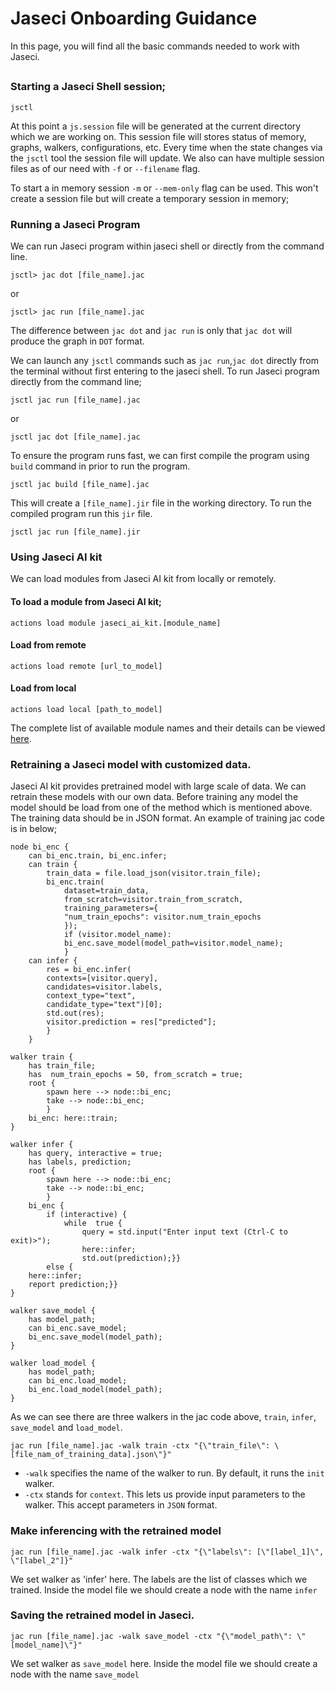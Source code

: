 
# Jaseci Onboarding Guidance

In this page, you will find all the basic commands needed to work with Jaseci. 

##
 ### Starting a Jaseci Shell session;
```
jsctl
```
At this point a `js.session` file will be generated at the current directory which we are working on. This session file will stores status of memory, graphs, walkers, configurations, etc. Every time when the state changes via the `jsctl` tool the session file will update. We also can have multiple session files as of our need with `-f` or `--filename` flag.

To start a in memory session `-m` or `--mem-only` flag can be used. This won't create a session file but will create a temporary session in memory;

### Running a Jaseci Program

We can run Jaseci program within jaseci shell or directly from the command line. 
```
jsctl> jac dot [file_name].jac
```
or 
```
jsctl> jac run [file_name].jac
```
The difference between `jac dot` and `jac run` is only that `jac dot` will produce the graph in `DOT` format. 

We can launch any `jsctl` commands such as `jac run`,`jac dot` directly from the terminal without first entering to the jaseci shell. To run Jaseci program directly from the command line;
```
jsctl jac run [file_name].jac
```
or 
```
jsctl jac dot [file_name].jac
```
To ensure the program runs fast, we can first compile the program using `build` command in prior to run the program.
```
jsctl jac build [file_name].jac
``` 
This will create a `[file_name].jir` file in the working directory. To run the compiled program run this `jir` file.

```
jsctl jac run [file_name].jir
```
### Using Jaseci AI kit
 
 We can load modules from Jaseci AI kit from locally or remotely.
 #### To load a module from Jaseci AI kit;
 ``` 
 actions load module jaseci_ai_kit.[module_name]
 ```
#### Load from remote
```
actions load remote [url_to_model]
```
#### Load from local
```
actions load local [path_to_model]
```
The complete list of available module names and their details can be viewed [here](https://github.com/Jaseci-Labs/jaseci/tree/main/jaseci_ai_kit#readme).

### Retraining a Jaseci model with customized data.

Jaseci AI kit provides pretrained model with large scale of data. We can retrain these models with our own data. Before training any model the model should be load from one of the method which is mentioned above.  The training data should be in JSON format. An example of training jac code is in below;

````
node bi_enc {
	can bi_enc.train, bi_enc.infer;
	can train {
		train_data = file.load_json(visitor.train_file);
		bi_enc.train(
			dataset=train_data,
			from_scratch=visitor.train_from_scratch,
			training_parameters={
			"num_train_epochs": visitor.num_train_epochs
			});
			if (visitor.model_name):
			bi_enc.save_model(model_path=visitor.model_name);
			}
	can infer {
		res = bi_enc.infer(
		contexts=[visitor.query],
		candidates=visitor.labels,
		context_type="text",
		candidate_type="text")[0];
		std.out(res);
		visitor.prediction = res["predicted"];
		}
	}

walker train {
	has train_file;
	has  num_train_epochs = 50, from_scratch = true;
	root {
		spawn here --> node::bi_enc;
		take --> node::bi_enc;
		}
	bi_enc: here::train;
}

walker infer {
	has query, interactive = true;
	has labels, prediction;
	root {
		spawn here --> node::bi_enc;
		take --> node::bi_enc;
		}
	bi_enc {
		if (interactive) {
			while  true {
				query = std.input("Enter input text (Ctrl-C to exit)>");
				here::infer;
				std.out(prediction);}} 
		else {
	here::infer;
	report prediction;}}
}

walker save_model {
	has model_path;
	can bi_enc.save_model;
	bi_enc.save_model(model_path);
}

walker load_model {
	has model_path;
	can bi_enc.load_model;
	bi_enc.load_model(model_path);
}
````
As we can see there are three walkers in the jac code above, `train`, `infer`, `save_model` and `load_model`. 

    jac run [file_name].jac -walk train -ctx "{\"train_file\": \[file_nam_of_training_data].json\"}"

 -   `-walk`  specifies the name of the walker to run. By default, it runs the  `init`  walker.
 - `-ctx`  stands for  `context`. This lets us provide input parameters to the walker. This accept parameters in `JSON` format. 

### Make inferencing with the retrained model

    jac run [file_name].jac -walk infer -ctx "{\"labels\": [\"[label_1]\", \"[label_2"]}"

We set walker as 'infer' here. The labels are the list of classes which we trained. Inside the model file we should create a node with the name `infer`


### Saving the retrained model in Jaseci.

    jac run [file_name].jac -walk save_model -ctx "{\"model_path\": \"[model_name]\"}"

We set walker as `save_model` here. Inside the model file we should create a node with the name `save_model`